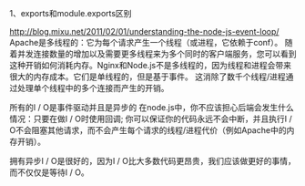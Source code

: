 1、exports和module.exports区别


http://blog.mixu.net/2011/02/01/understanding-the-node-js-event-loop/
Apache是​​多线程的：它为每个请求产生一个线程（或进程，它依赖于conf）。
随着并发连接数量的增加以及需要更多线程来为多个同时的客户端服务，您可以看到这种开销如何消耗内存。Nginx和Node.js不是多线程的，因为线程和进程会带来很大的内存成本。它们是单线程的，但是基于事件。
这消除了数千个线程/进程通过处理单个线程中的多个连接而产生的开销。

所有的I / O是事件驱动并且是异步的
在node.js中，你不应该担心后端会发生什么情况：只要在做I / O时使用回调; 你可以保证你的代码永远不会中断，并且执行I / O不会阻塞其他请求，而不会产生每个请求的线程/进程代价（例如Apache中的内存开销）。

拥有异步I / O是很好的，因为I / O比大多数代码更昂贵，我们应该做更好的事情，而不仅仅是等待I / O。
